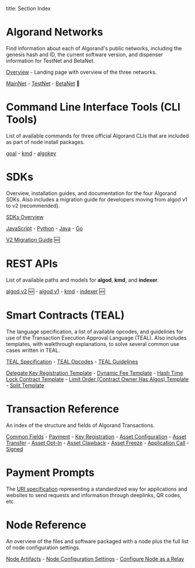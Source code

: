 title: Section Index

# Algorand Networks
Find information about each of Algorand's public networks, including the genesis hash and ID, the current software version, and dispenser information for TestNet and BetaNet.

[Overview](./algorand-networks/index.md) - Landing page with overview of the three networks.

[MainNet](./algorand-networks/mainnet.md) - [TestNet](./algorand-networks/testnet.md) - [BetaNet](./algorand-networks/betanet.md) 🔷

# Command Line Interface Tools (CLI Tools)
List of available commands for three official Algorand CLIs that are included as part of node install packages.

[goal](./cli/goal/goal) - [kmd](./cli/kmd/kmd) - [algokey](./cli/algokey/algokey)

# SDKs

Overview, installation guides, and documentation for the four Algorand SDKs. Also includes a migration guide for developers moving from algod v1 to v2 (recommended).

[SDKs Overview](sdks/index.md)

[JavaScript](sdks/index.md#javascript) - [Python](sdks/index.md#python) - [Java](sdks/index.md#java) - [Go](sdks/index.md#go) 

[V2 Migration Guide](./sdks/migration.md) 🆕

# REST APIs

List of available paths and models for **algod**, **kmd**, and **indexer**.

[algod v2](./rest-apis/algod/v2.md) 🆕 - [algod v1](./rest-apis/algod/v1.md) - [kmd](./rest-apis/kmd.md) - [indexer](./rest-apis/indexer.md) 🆕

# Smart Contracts (TEAL)

The language specification, a list of available opcodes, and guidelines for use of the Transaction Execution Approval Language (TEAL). Also includes templates, with walkthrough explanations, to solve several common use cases written in TEAL.

[TEAL Specification](./teal/specification.md) - [TEAL Opcodes](./teal/opcodes.md) - [TEAL Guidelines](./teal/guidelines.md)


[Delegate Key Registration Template](./teal/templates/delegate_keyreg.md) - [Dynamic Fee Template](./teal/templates/dynamic_fee.md) - [Hash Time Lock Contract Template](./teal/templates/htlc.md) - [Limit Order (Contract Owner Has Algos) Template](./teal/templates/limit_ordera.md) - [Split Template](./teal/templates/split.md)

# Transaction Reference

An index of the structure and fields of Algorand Transactions.

[Common Fields](./transactions.md#common-fields) - [Payment](transactions.md#payment-transaction) - [Key Registration](transactions.md#key-registration-transaction) - [Asset Configuration](./transactions.md#asset-configuration-transaction) - [Asset Transfer](./transactions.md#asset-transfer-transaction) - [Asset Opt-In](./transactions.md#asset-accept-transaction) - [Asset Clawback](./transactions.md#asset-clawback-transaction) - [Asset Freeze](./transactions.md#asset-freeze-transaction) - [Application Call](./transactions.md#application-call-transaction) - [Signed](./transactions.md#signed-transaction)

# Payment Prompts

The [URI specification](payment_prompts.md) representing a standardized way for applications and websites to send requests and information through deeplinks, QR codes, etc. 

# Node Reference

An overview of the files and software packaged with a node plus the full list of node configuration settings.

[Node Artifacts](./node/artifacts.md) - [Node Configuration Settings](./node/config.md) - [Configure Node as a Relay](./node/relay.md)